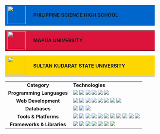 <div align="center">


<table><tr><td bgcolor="#0066CC" height="35"><img src="https://github.com/user-attachments/assets/ab0e78f6-62a5-480d-bf12-def7a91a969a" height="60"/></td><td bgcolor="#0066CC" width="400"><b>&nbsp;&nbsp;PHILIPPINE SCIENCE HIGH SCHOOL&nbsp;&nbsp;</b></td></tr></table>

<table><tr><td bgcolor="#DC143C" height="35"><img src="https://github.com/user-attachments/assets/5d790748-f8eb-4f26-98b3-5838310d2e7a" height="60"/></td><td bgcolor="#DC143C" width="400"><b>&nbsp;&nbsp;MAPÚA UNIVERSITY&nbsp;&nbsp;</b></td></tr></table>

<table><tr><td bgcolor="#FFD700" height="35"><img src="https://github.com/user-attachments/assets/f97dc454-7404-4b75-b93f-b26a6aec3d4a" height="60"/></td><td bgcolor="#FFD700" width="400"><b>&nbsp;&nbsp;SULTAN KUDARAT STATE UNIVERSITY&nbsp;&nbsp;</b></td></tr></table>

</div>

<table>
  <tr>
    <td align="center" width="200"><strong>Category</strong></td>
    <td><strong>Technologies</strong></td>
  </tr>

  <tr>
    <td align="center"><strong>Programming Languages</strong></td>
    <td>
      <img src="https://img.shields.io/badge/JavaScript-F7DF1E?style=for-the-badge&logo=javascript&logoColor=black"/>
      <img src="https://img.shields.io/badge/Java-ED8B00?style=for-the-badge&logo=openjdk&logoColor=white"/>
      <img src="https://img.shields.io/badge/Python-3776AB?style=for-the-badge&logo=python&logoColor=white"/>
      <img src="https://img.shields.io/badge/C++-00599C?style=for-the-badge&logo=cplusplus&logoColor=white"/>
      <img src="https://img.shields.io/badge/C%23-239120?style=for-the-badge&logo=c-sharp&logoColor=white"/>
      <img src="https://img.shields.io/badge/SQL-4479A1?style=for-the-badge&logo=mysql&logoColor=white"/>
    </td>
  </tr>

  <tr>
    <td align="center"><strong>Web Development</strong></td>
    <td>
      <img src="https://img.shields.io/badge/HTML5-E34F26?style=for-the-badge&logo=html5&logoColor=white"/>
      <img src="https://img.shields.io/badge/Canvas-E34F26?style=for-the-badge&logo=html5&logoColor=white"/>
      <img src="https://img.shields.io/badge/CSS3-1572B6?style=for-the-badge&logo=css3&logoColor=white"/>
      <img src="https://img.shields.io/badge/AJAX-0088CC?style=for-the-badge"/>
      <img src="https://img.shields.io/badge/JSON-000000?style=for-the-badge&logo=json&logoColor=white"/>
      <img src="https://img.shields.io/badge/PHP-777BB4?style=for-the-badge&logo=php&logoColor=white"/>
      <img src="https://img.shields.io/badge/Axios-5A29E4?style=for-the-badge&logo=axios&logoColor=white"/>
      <img src="https://img.shields.io/badge/Node.js-339933?style=for-the-badge&logo=nodedotjs&logoColor=white"/>
    </td>
  </tr>

  <tr>
    <td align="center"><strong>Databases</strong></td>
    <td>
      <img src="https://img.shields.io/badge/PostgreSQL-4169E1?style=for-the-badge&logo=postgresql&logoColor=white"/>
      <img src="https://img.shields.io/badge/MySQL-4479A1?style=for-the-badge&logo=mysql&logoColor=white"/>
      <img src="https://img.shields.io/badge/MongoDB-47A248?style=for-the-badge&logo=mongodb&logoColor=white"/>
    </td>
  </tr>

  <tr>
    <td align="center"><strong>Tools & Platforms</strong></td>
    <td>
      <img src="https://img.shields.io/badge/AutoCAD-E51050?style=for-the-badge&logo=autodesk&logoColor=white"/>
      <img src="https://img.shields.io/badge/Git-F05032?style=for-the-badge&logo=git&logoColor=white"/>
      <img src="https://img.shields.io/badge/VS_Code-007ACC?style=for-the-badge&logo=visual-studio-code&logoColor=white"/>
      <img src="https://img.shields.io/badge/Visual_Studio-5C2D91?style=for-the-badge&logo=visual-studio&logoColor=white"/>
      <img src="https://img.shields.io/badge/NetBeans-1B6AC6?style=for-the-badge&logo=apache-netbeans-ide&logoColor=white"/>
      <img src="https://img.shields.io/badge/Android_Studio-3DDC84?style=for-the-badge&logo=android-studio&logoColor=white"/>
      <img src="https://img.shields.io/badge/Code::Blocks-41AD48?style=for-the-badge&logo=codeblocks&logoColor=white"/>
      <img src="https://img.shields.io/badge/KiCad-314CB0?style=for-the-badge&logo=kicad&logoColor=white"/>
      <img src="https://img.shields.io/badge/Arduino_IDE-00979D?style=for-the-badge&logo=arduino&logoColor=white"/>
      <img src="https://img.shields.io/badge/Vite-646CFF?style=for-the-badge&logo=vite&logoColor=white"/>
      <img src="https://img.shields.io/badge/Capacitor-119EFF?style=for-the-badge&logo=capacitor&logoColor=white"/>
    </td>
  </tr>

  <tr>
    <td align="center"><strong>Frameworks & Libraries</strong></td>
    <td>
      <img src="https://img.shields.io/badge/Laravel-FF2D20?style=for-the-badge&logo=laravel&logoColor=white"/>
      <img src="https://img.shields.io/badge/Chart.js-FF6384?style=for-the-badge&logo=chart.js&logoColor=white"/>
      <img src="https://img.shields.io/badge/Bootstrap-7952B3?style=for-the-badge&logo=bootstrap&logoColor=white"/>
      <img src="https://img.shields.io/badge/CodeIgniter-EF4223?style=for-the-badge&logo=codeigniter&logoColor=white"/>
      <img src="https://img.shields.io/badge/Express-000000?style=for-the-badge&logo=express&logoColor=white"/>
      <img src="https://img.shields.io/badge/React-61DAFB?style=for-the-badge&logo=react&logoColor=black"/>
      <img src="https://img.shields.io/badge/Tailwind_CSS-06B6D4?style=for-the-badge&logo=tailwindcss&logoColor=white"/>
    </td>
  </tr>
</table>

